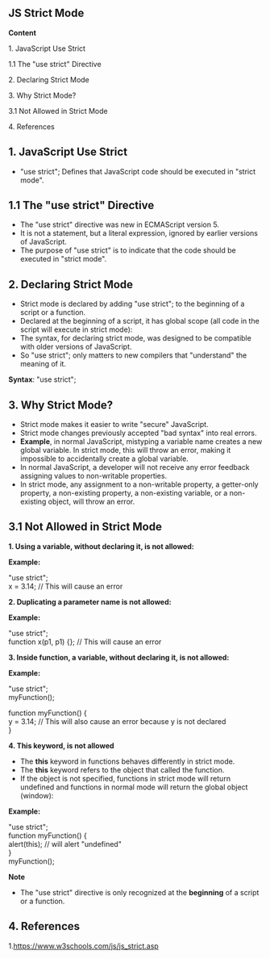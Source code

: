 ## JS Strict Mode

**Content**

1\. JavaScript Use Strict

1.1 The "use strict" Directive

2\. Declaring Strict Mode

3\. Why Strict Mode?

3.1 Not Allowed in Strict Mode

4\. References

## 1. JavaScript Use Strict

-   "use strict"; Defines that JavaScript code should be executed in "strict mode".

## 1.1 The "use strict" Directive

-   The "use strict" directive was new in ECMAScript version 5.
-   It is not a statement, but a literal expression, ignored by earlier versions of JavaScript.
-   The purpose of "use strict" is to indicate that the code should be executed in "strict mode".

## 2. Declaring Strict Mode

-   Strict mode is declared by adding "use strict"; to the beginning of a script or a function.
-   Declared at the beginning of a script, it has global scope (all code in the script will execute in strict mode):
-   The syntax, for declaring strict mode, was designed to be compatible with older versions of JavaScript.
-   So "use strict"; only matters to new compilers that "understand" the meaning of it.

**Syntax**: "use strict";

## 3. Why Strict Mode?

-   Strict mode makes it easier to write "secure" JavaScript.
-   Strict mode changes previously accepted "bad syntax" into real errors.
-   **Example**, in normal JavaScript, mistyping a variable name creates a new global variable. In strict mode, this will throw an error, making it impossible to accidentally create a global variable.
-   In normal JavaScript, a developer will not receive any error feedback assigning values to non-writable properties.
-   In strict mode, any assignment to a non-writable property, a getter-only property, a non-existing property, a non-existing variable, or a non-existing object, will throw an error.

## 3.1 Not Allowed in Strict Mode

**1. Using a variable, without declaring it, is not allowed:**

**Example:**

"use strict";  
x = 3.14; // This will cause an error

**2. Duplicating a parameter name is not allowed:**

**Example:**

"use strict";  
function x(p1, p1) {}; // This will cause an error

**3. Inside function, a variable, without declaring it, is not allowed:**

**Example:**

"use strict";  
myFunction();

function myFunction() {  
y = 3.14; // This will also cause an error because y is not declared  
}

**4. This keyword, is not allowed**

-   The **this** keyword in functions behaves differently in strict mode.
-   The **this** keyword refers to the object that called the function.
-   If the object is not specified, functions in strict mode will return undefined and functions in normal mode will return the global object (window):

**Example:**

"use strict";  
function myFunction() {  
alert(this); // will alert "undefined"  
}  
myFunction();

**Note**

-   The "use strict" directive is only recognized at the **beginning** of a script or a function.

## 4. References

1.https://www.w3schools.com/js/js_strict.asp
